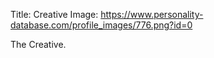 Title: Creative
Image: https://www.personality-database.com/profile_images/776.png?id=0

The Creative.
